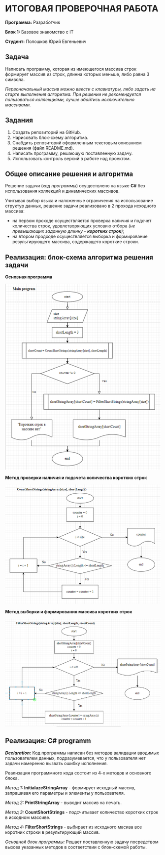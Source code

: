 # ИТОГОВАЯ ПРОВЕРОЧНАЯ РАБОТА

**Программа:** Разработчик

**Блок 1:** Базовое знакомство с IT

**Студент:** Полошков Юрий Евгеньевич

## Задача

Написать программу, которая из имеющегося массива строк формирует массив из строк, длинна которых меньше, либо равна 3 символа.

*Первоначальный массив можно ввести с клавиатуры, либо задать на старте выполнения алгоритма. 
При решении не рекомендуется пользоваться коллекциями, лучше обойтись исключительно массивами.*

## Задания

1. Создать репозиторий на GitHub.
2. Нарисовать блок-схему алгоритма.
3. Снабдить репозиторий оформленным текстовым описанием решения (файл README.md).
4. Написать программу, решающую поставленную задачу.
5. Использовать контроль версий в работе над проектом.

## Общее описание решения и алгоритма

Решение задачи (*код программы*) осуществлено на языке **C#** без использования коллекций и динамических массивов.

Учитывая выбор языка и наложенные ограничения на использование структур данных, решение задачи реализовано в 2 прохода исходного массива:
* на первом проходе осуществляется проверка наличия и подсчет количества строк, удовлетворяющих условию отбора *(не превышающих заданную длинну - __коротких строк__)*;
* на втором продходе осуществляется выборка и формирование результирующего массива, содержащего короткие строки. 

## Реализация: блок-схема алгоритма решения задачи

**Основная  программа**

![1. Запросить исходный массив; 2. Запустить метод проверки наличия и подсчета количества коротких строк; 3. Если количество коротких строк больше нуля, запустить метод выборки и формирования массива коротких строк и вывести его на печать, иначе сообщить, что короткие строки в исходном массиве отсутствуют.](Flowcharts\Main.PNG)

**Метод проверки наличия и подсчета количества коротких строк**

![1. Инициализировать счетчик коротких строк = 0; 2. В цикле перебрать все элементы исходного массива, увеличивая счетчик при нахождении коротких строк; 3. Вернуть значение счетчика коротких строк.](Flowcharts\CountShorts.PNG)

**Метод выборки и формирования массива коротких строк**

![1. Инициализировать результирующий массив кортких строк емкостью равной количеству коротких строк в исходном массиве; 2. В цикле перебрать все элементы исходного массива, помещая короткие строки при нахождении в результирующий массив; 3. Вернуть результирующий массив коротких строк.](Flowcharts\FilterShorts.PNG)

## Реализация: C# programm

_**Declaration:**_ Код программы написан без методов валидации вводимых пользователем данных, подразумевается, что у пользователя нет задачи намеренно вызвать ошибку исполнения.

Реализация программного кода состоит из 4-х методов и основного блока.

*Метод 1:* **InitialazeStringArray** - формирует исходный массив, запрашивая его параметры и элементы у пользователя.

*Метод 2:* **PrintStringArray** - выводит массив на печать.

*Метод 3:* **CountShortStrings** - подсчитывает количество коротких строк в исходном массиве.

*Метод 4:* **FilterShortStrings** - выбирает из исходного масива все коротник строки в результирующий массив.

*Основной блок программы:* Решает поставленную задачу посредством вызова указанных методов в соответствии с блок-схемой работы.